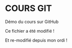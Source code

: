 COURS GIT
=========

Démo du cours sur GitHub

Ce fichier a été modifié !

Et re-modifié depuis mon ordi !
